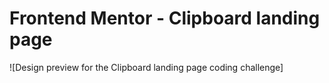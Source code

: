 # Frontend Mentor - Clipboard landing page

![Design preview for the Clipboard landing page coding challenge]





